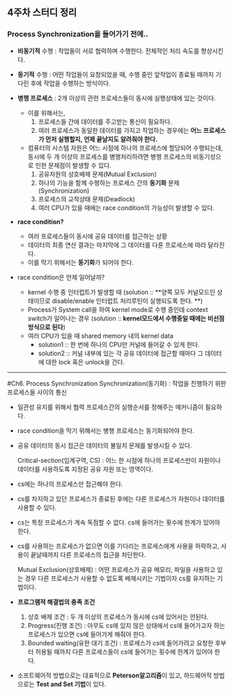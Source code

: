 ## 4주차 스터디 정리

### Process Synchronization을 들어가기 전에..
 - **비동기적** 수행 : 작업들이 서로 협력하며 수행한다. 전체적인 처리 속도를 향상시킨다.
 - **동기적** 수행 : 어떤 작업들이 요청되었을 때, 수행 중인 앞작업이 종료될 때까지 기다린 후에 작업을 수행하는 방식이다.
 - **병행 프로세스** : 2개 이상의 관련 프로세스들이 동시에 실행상태에 있는 것이다.
   - 이를 위해서는,
     1. 프로세스들 간에 데이터를 주고받는 통신이 필요하다.
     2. 여러 프로세스가 동일한 데이터를 가지고 작업하는 경우에는 **어느 프로세스가 먼저 실행할지, 언제 끝날지도 알려줘야 한다.**
   - 컴퓨터의 시스템 자원은 어느 시점에 하나의 프로세스에 할당되어 수행되는데, 동시에 두 개 이상의 프로세스를 병행처리하려면 병행 프로세스의 비동기성으로 인한 문제점이 발생할 수 있다.
     1. 공유자원의 상호배제 문제(Mutual Exclusion)
     2. 하나의 기능을 함께 수행하는 프로세스 간의 **동기화** 문제(Synchronization)
     3. 프로세스의 교착상태 문제(Deadlock)
     4. 여러 CPU가 있을 때에는 race condition의 가능성이 발생할 수 있다.
 
 - **race condition?** 
   - 여러 프로세스들이 동시에 공유 데이터를 접근하는 상황
   - 데이터의 최종 연산 결과는 마지막에 그 데이터를 다룬 프로세스에 따라 달라진다. 
   - 이를 막기 위해서는 **동기화**가 되어야 한다.
   
 - race condition은 언제 일어날까?
   - kernel 수행 중 인터럽트가 발생할 때 (solution :: **양쪽 모두 커널모드인 상태이므로 disable/enable 인터럽트 처리루틴이 실행되도록 한다. **)
   - Process가 System call을 하여 kernel mode로 수행 중인데 context switch가 일어나는 경우 (solution :: **kernel모드에서 수행중일 때에는 비선점 방식으로 된다**)
   - 여러 CPU가 있을 때 shared memory 내의 kernel data 
     - solution1 :: 한 번에 하나의 CPU만 커널에 들어갈 수 있게 한다.
     - solution2 :: 커널 내부에 있는 각 공유 데이터에 접근할 때마다 그 데이터에 대한 lock 혹은 unlock을 건다.

-------------
#Ch6. Process Synchronization
    Synchronization(동기화) : 작업을 진행하기 위한 프로세스들 사이의 통신 
 - 일관성 유지를 위해서 협력 프로세스간의 실행순서를 정해주는 메커니즘이 필요하다.
 - race condition을 막기 위해서는 병행 프로세스는 동기화되어야 한다. 
 - 공유 데이터의 동시 접근은 데이터의 불일치 문제를 발생시킬 수 있다. 

 
    Critical-section(임계구역, CS) : 어느 한 시점에 하나의 프로세스만이 자원이나 데이터를 사용하도록 지정된 공유 자원 또는 영역이다.
 - cs에는 하나의 프로세스만 접근해야 한다.
 - cs를 차지하고 있던 프로세스가 종료된 후에는 다른 프로세스가 자원이나 데이터를 사용할 수 있다.
 - cs는 특정 프로세스가 계속 독점할 수 없다. cs에 들어가는 횟수에 한계가 있어야 한다.
 - cs를 사용하는 프로세스가 없으면 이를 기다리는 프로세스에게 사용을 허락하고, 사용이 끝날때까지 다른 프로세스의 접근을 차단한다.

    
    Mutual Exclusion(상호배제) : 어떤 프로세스가 공유 메모리, 파일을 사용하고 있는 경우 다른 프로세스가 사용할 수 없도록 배제시키는 기법이자 cs를 유지하는 기법이다.
 - **프로그램적 해결법의 충족 조건**
   1. 상호 배제 조건 : 두 개 이상의 프로세스가 동시에 cs에 있어서는 안된다.
   2. Progress(진행 조건) : 아무도 cs에 있지 않은 상태에서 cs에 들어가고자 하는 프로세스가 있으면 cs에 들어가게 해줘야 한다.
   3. Bounded waiting(유한 대기 조건) : 프로세스가 cs에 들어가려고 요청한 후부터 허용될 때까지 다른 프로세스들이 cs에 들어가는 횟수에 한계가 있어야 한다.
 
 - 소프트웨어적 방법으로는 대표적으로 **Peterson알고리즘**이 있고, 하드웨어적 방법으로는 **Test and Set 기법**이 있다.